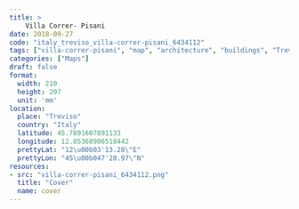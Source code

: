 ```yaml
---
title: > 
    Villa Correr- Pisani
date: 2018-09-27
code: "italy_treviso_villa-correr-pisani_6434112"
tags: ["villa-correr-pisani", "map", "architecture", "buildings", "Treviso", "Italy"]
categories: ["Maps"]
draft: false
format:
  width: 210
  height: 297
  unit: 'mm'
location:
  place: "Treviso"
  country: "Italy"
  latitude: 45.7891607891133
  longitude: 12.05368906518442
  prettyLat: "12\u00b03'13.28\"E"
  prettyLon: "45\u00b047'20.97\"N"
resources:
- src: "villa-correr-pisani_6434112.png"
  title: "Cover"
  name: cover
---
```

